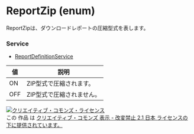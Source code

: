 # ReportZip (enum)
ReportZipは、ダウンロードレポートの圧縮型式を表します。
### Service
+ [ReportDefinitionService](../services/ReportDefinitionService.md)

| 値 | 説明 | 
|---|---|
| ON| ZIP型式で圧縮されます。 |
| OFF| ZIP型式で圧縮されません。 |
<a rel="license" href="http://creativecommons.org/licenses/by-nd/2.1/jp/"><img alt="クリエイティブ・コモンズ・ライセンス" style="border-width:0" src="https://i.creativecommons.org/l/by-nd/2.1/jp/88x31.png" /></a><br />この 作品 は <a rel="license" href="http://creativecommons.org/licenses/by-nd/2.1/jp/">クリエイティブ・コモンズ 表示 - 改変禁止 2.1 日本 ライセンスの下に提供されています。</a>
